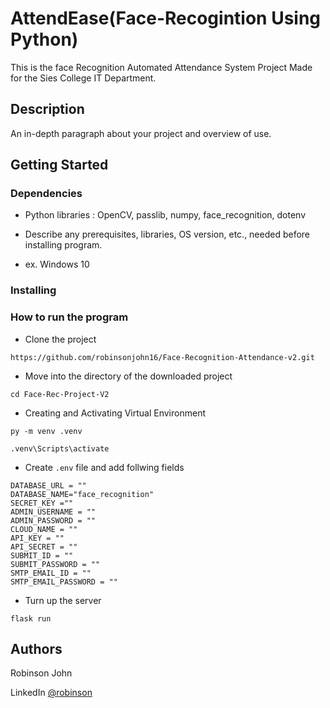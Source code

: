 # AttendEase(Face-Recogintion Using Python)

This is the face Recognition Automated Attendance System Project Made for the Sies College IT Department.

## Description

An in-depth paragraph about your project and overview of use.

## Getting Started

### Dependencies

-  Python libraries : OpenCV, passlib, numpy, face_recognition, dotenv

-  Describe any prerequisites, libraries, OS version, etc., needed before installing program.
-  ex. Windows 10

### Installing

### How to run the program

-  Clone the project

```
https://github.com/robinsonjohn16/Face-Recognition-Attendance-v2.git
```

-  Move into the directory of the downloaded project

```
cd Face-Rec-Project-V2
```

-  Creating and Activating Virtual Environment

```
py -m venv .venv

.venv\Scripts\activate
```

-  Create `.env` file and add follwing fields

```
DATABASE_URL = ""
DATABASE_NAME="face_recognition"
SECRET_KEY =""
ADMIN_USERNAME = ""
ADMIN_PASSWORD = ""
CLOUD_NAME = ""
API_KEY = ""
API_SECRET = ""
SUBMIT_ID = ""
SUBMIT_PASSWORD = ""
SMTP_EMAIL_ID = ""
SMTP_EMAIL_PASSWORD = ""
```

-  Turn up the server

```
flask run
```

<!-- ## Help

Any advise for common problems or issues.

```
command to run if program contains helper info
``` -->

## Authors

Robinson John

LinkedIn [@robinson](https://www.linkedin.com/in/robinson-nadar-67504027b/)

<!-- ## Version History

-  0.2
   -  Various bug fixes and optimizations
   -  See [commit change]() or See [release history]()
-  0.1
   -  Initial Release

## License

This project is licensed under the [NAME HERE] License - see the LICENSE.md file for details

## Acknowledgments

Inspiration, code snippets, etc.

-  [awesome-readme](https://github.com/matiassingers/awesome-readme)
-  [PurpleBooth](https://gist.github.com/PurpleBooth/109311bb0361f32d87a2)
-  [dbader](https://github.com/dbader/readme-template)
-  [zenorocha](https://gist.github.com/zenorocha/4526327)
-  [fvcproductions](https://gist.github.com/fvcproductions/1bfc2d4aecb01a834b46) -->
